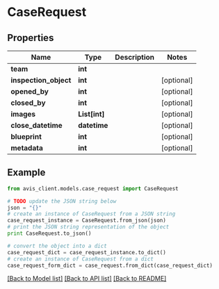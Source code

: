 # CaseRequest


## Properties

Name | Type | Description | Notes
------------ | ------------- | ------------- | -------------
**team** | **int** |  |
**inspection_object** | **int** |  | [optional]
**opened_by** | **int** |  | [optional]
**closed_by** | **int** |  | [optional]
**images** | **List[int]** |  | [optional]
**close_datetime** | **datetime** |  | [optional]
**blueprint** | **int** |  | [optional]
**metadata** | **int** |  | [optional]

## Example

```python
from avis_client.models.case_request import CaseRequest

# TODO update the JSON string below
json = "{}"
# create an instance of CaseRequest from a JSON string
case_request_instance = CaseRequest.from_json(json)
# print the JSON string representation of the object
print CaseRequest.to_json()

# convert the object into a dict
case_request_dict = case_request_instance.to_dict()
# create an instance of CaseRequest from a dict
case_request_form_dict = case_request.from_dict(case_request_dict)
```
[[Back to Model list]](../README.md#documentation-for-models) [[Back to API list]](../README.md#documentation-for-api-endpoints) [[Back to README]](../README.md)

